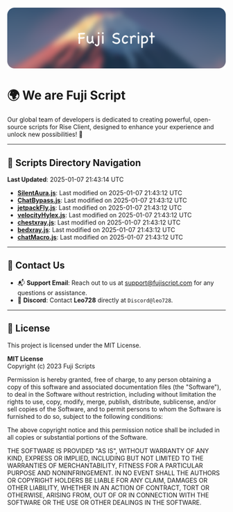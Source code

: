 ![Banner](.github/b.webp)

# 🌍 **We are Fuji Script**

Our global team of developers is dedicated to creating powerful, open-source scripts for Rise Client, designed to enhance your experience and unlock new possibilities! 🌟

---
<!-- SCRIPTS_NAVIGATION_START -->
## 📂 **Scripts Directory Navigation**

**Last Updated**: 2025-01-07 21:43:14 UTC

- **[SilentAura.js](scripts/SilentAura.js)**: Last modified on 2025-01-07 21:43:12 UTC
- **[ChatBypass.js](scripts/ChatBypass.js)**: Last modified on 2025-01-07 21:43:12 UTC
- **[jetpackFly.js](scripts/jetpackFly.js)**: Last modified on 2025-01-07 21:43:12 UTC
- **[velocityHylex.js](scripts/velocityHylex.js)**: Last modified on 2025-01-07 21:43:12 UTC
- **[chestxray.js](scripts/chestxray.js)**: Last modified on 2025-01-07 21:43:12 UTC
- **[bedxray.js](scripts/bedxray.js)**: Last modified on 2025-01-07 21:43:12 UTC
- **[chatMacro.js](scripts/chatMacro.js)**: Last modified on 2025-01-07 21:43:12 UTC

<!-- SCRIPTS_NAVIGATION_END -->

---

## 💬 **Contact Us**  
- 📬 **Support Email**: Reach out to us at [support@fujiscript.com](mailto:support@fujiscript.com) for any questions or assistance.  
- 💬 **Discord**: Contact **Leo728** directly at `Discord@leo728`.

---

## 📜 **License**

This project is licensed under the MIT License.  

**MIT License**  
Copyright (c) 2023 Fuji Scripts  

Permission is hereby granted, free of charge, to any person obtaining a copy of this software and associated documentation files (the "Software"), to deal in the Software without restriction, including without limitation the rights to use, copy, modify, merge, publish, distribute, sublicense, and/or sell copies of the Software, and to permit persons to whom the Software is furnished to do so, subject to the following conditions:  

The above copyright notice and this permission notice shall be included in all copies or substantial portions of the Software.  

THE SOFTWARE IS PROVIDED "AS IS", WITHOUT WARRANTY OF ANY KIND, EXPRESS OR IMPLIED, INCLUDING BUT NOT LIMITED TO THE WARRANTIES OF MERCHANTABILITY, FITNESS FOR A PARTICULAR PURPOSE AND NONINFRINGEMENT. IN NO EVENT SHALL THE AUTHORS OR COPYRIGHT HOLDERS BE LIABLE FOR ANY CLAIM, DAMAGES OR OTHER LIABILITY, WHETHER IN AN ACTION OF CONTRACT, TORT OR OTHERWISE, ARISING FROM, OUT OF OR IN CONNECTION WITH THE SOFTWARE OR THE USE OR OTHER DEALINGS IN THE SOFTWARE.  
